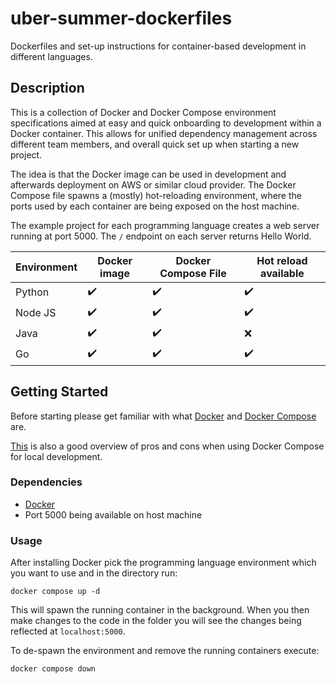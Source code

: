 # uber-summer-dockerfiles
Dockerfiles and set-up instructions for container-based development in different languages.
## Description

This is a collection of Docker and Docker Compose environment specifications aimed at easy and quick onboarding to development within a Docker container. This allows for unified dependency management across different team members, and overall quick set up when starting a new project.

The idea is that the Docker image can be used in development and afterwards deployment on AWS or similar cloud provider. The Docker Compose file spawns a (mostly) hot-reloading environment, where the ports used by each container are being exposed on the host machine.

The example project for each programming language creates a web server running at port 5000. The `/` endpoint on each server returns Hello World.

| Environment | Docker image | Docker Compose File | Hot reload available |
|-------------|--------------|---------------------|----------------------|
| Python      | ✔️            | ✔️                   | ✔️                    |
| Node JS     | ✔️            | ✔️                   | ✔️                    |
| Java        | ✔️            | ✔️                   | ❌                    |
| Go          | ✔️            | ✔️                   | ✔️                    |

## Getting Started

Before starting please get familiar with what [Docker](https://docs.docker.com/get-started/overview/) and [Docker Compose](https://docs.docker.com/compose/) are.

[This](https://runnable.com/blog/a-better-dev-workflow-with-docker-compose) is also a good overview of pros and cons when using Docker Compose for local development.

### Dependencies

* [Docker](https://www.docker.com/products/docker-desktop)
* Port 5000 being available on host machine

### Usage

After installing Docker pick the programming language environment which you want to use and in the directory run:
```
docker compose up -d
```
This will spawn the running container in the background. When you then make changes to the code in the folder you will see the changes being reflected at `localhost:5000`.

To de-spawn the environment and remove the running containers execute:
```
docker compose down
```
